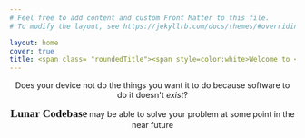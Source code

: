 ```yaml
---
# Feel free to add content and custom Front Matter to this file.
# To modify the layout, see https://jekyllrb.com/docs/themes/#overriding-theme-defaults

layout: home
cover: true
title: <span class= "roundedTitle"><span style=color:white>Welcome to </span><span style="color:#f4e8bf;">Lunar Codebase</span></span>
---
```


<p style="text-align: center;">Does your device not do the things you want it to do because software to do it doesn't <i>exist</i>? </p>

<p style="text-align: center;"><b> <span style="font-family:EB Garamond;font-size:1.2rem">Lunar Codebase</span> </b> may be able to solve your problem at some point in the near future</p>





